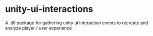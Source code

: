 # unity-ui-interactions
A .dll package for gathering unity ui interaction events to recreate and analyze player / user experience

